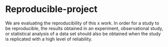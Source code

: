 # Reproducible-project
We are evaluating the reproducibility of this x work. In order for a study to be reproducible, the results obtained in an experiment, observational study, or statistical analysis of a data set should also be obtained when the study is replicated with a high level of reliability.  

